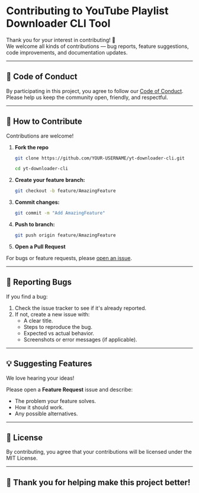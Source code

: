 # Contributing to YouTube Playlist Downloader CLI Tool

Thank you for your interest in contributing! 🎉  
We welcome all kinds of contributions — bug reports, feature suggestions, code improvements, and documentation updates.

---

## 📜 Code of Conduct

By participating in this project, you agree to follow our [Code of Conduct](CODE_OF_CONDUCT.md).  
Please help us keep the community open, friendly, and respectful.

---

## 🤝 How to Contribute

Contributions are welcome!

1. **Fork the repo**
    ```bash
    git clone https://github.com/YOUR-USERNAME/yt-downloader-cli.git
    
    cd yt-downloader-cli
    ```

2. **Create your feature branch:**
   ```bash
   git checkout -b feature/AmazingFeature
   ```

3. **Commit changes:**
   ```bash
   git commit -m "Add AmazingFeature"
   ```

4. **Push to branch:**
   ```bash
   git push origin feature/AmazingFeature
   ```

5. **Open a Pull Request**

For bugs or feature requests, please [open an issue](https://github.com/Prem-Prabhat/yt-downloader-cli/issues).

---

## 🐞 Reporting Bugs

If you find a bug:

1. Check the issue tracker to see if it's already reported.
2. If not, create a new issue with:
   - A clear title.
   - Steps to reproduce the bug.
   - Expected vs actual behavior.
   - Screenshots or error messages (if applicable).

---

## 💡 Suggesting Features

We love hearing your ideas!

Please open a **Feature Request** issue and describe:
- The problem your feature solves.
- How it should work.
- Any possible alternatives.

---

## 📄 License

By contributing, you agree that your contributions will be licensed under the MIT License.

---

## 💖 Thank you for helping make this project better!
